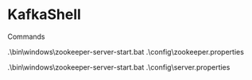 # KafkaShell

Commands

.\bin\windows\zookeeper-server-start.bat .\config\zookeeper.properties

.\bin\windows\zookeeper-server-start.bat .\config\server.properties
